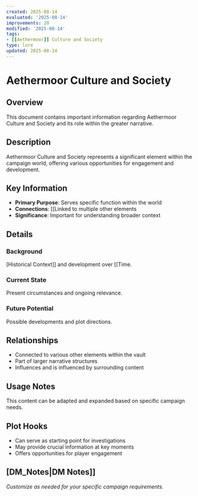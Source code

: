 ```yaml
---
created: 2025-08-14
evaluated: '2025-08-14'
improvements: 20
modified: '2025-08-14'
tags:
- [[Aethermoor]] Culture and Society
type: lore
updated: 2025-08-14
---
```


# Aethermoor Culture and Society

## Overview
This document contains important information regarding Aethermoor Culture and Society and its role within the greater narrative.

## Description
Aethermoor Culture and Society represents a significant element within the campaign world, offering various opportunities for engagement and development.

## Key Information
- **Primary Purpose**: Serves specific function within the world
- **Connections**: [[Linked to multiple other elements
- **Significance**: Important for understanding broader context

## Details
### Background
[Historical Context]] and development over [[Time.

### Current State
Present circumstances and ongoing relevance.

### Future Potential
Possible developments and plot directions.

## Relationships
- Connected to various other elements within the vault
- Part of larger narrative structures
- Influences and is influenced by surrounding content

## Usage Notes
This content can be adapted and expanded based on specific campaign needs.

## Plot Hooks
- Can serve as starting point for investigations
- May provide crucial information at key moments
- Offers opportunities for player engagement

## [DM_Notes|DM Notes]]
*Customize as needed for your specific campaign requirements.*
